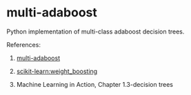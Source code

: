 # multi-adaboost
Python implementation of multi-class adaboost decision trees.

References:

1. [multi-adaboost](https://web.stanford.edu/~hastie/Papers/samme.pdf)

2. [scikit-learn:weight_boosting](https://github.com/scikit-learn/scikit-learn/blob/51a765a/sklearn/ensemble/weight_boosting.py#L289)

3. Machine Learning in Action, Chapter 1.3-decision trees

